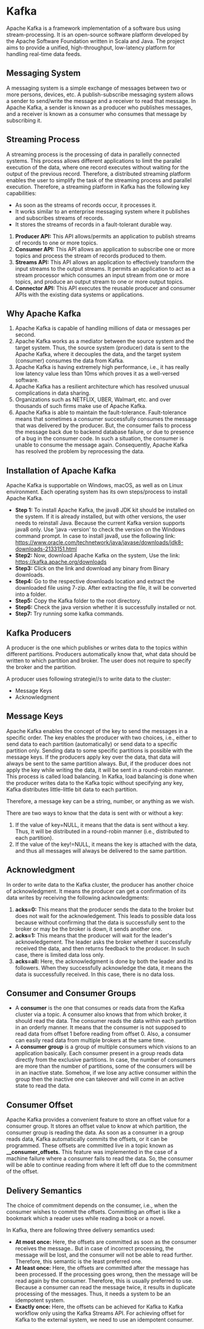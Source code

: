 # Kafka
Apache Kafka is a framework implementation of a software bus using stream-processing. It is an open-source software platform developed by the Apache Software Foundation written in Scala and Java. The project aims to provide a unified, high-throughput, low-latency platform for handling real-time data feeds.
## Messaging System
A messaging system is a simple exchange of messages between two or more persons, devices, etc. A publish-subscribe messaging system allows a sender to send/write the message and a receiver to read that message. In Apache Kafka, a sender is known as a producer who publishes messages, and a receiver is known as a consumer who consumes that message by subscribing it.
## Streaming Process
A streaming process is the processing of data in parallelly connected systems. This process allows different applications to limit the parallel execution of the data, where one record executes without waiting for the output of the previous record. Therefore, a distributed streaming platform enables the user to simplify the task of the streaming process and parallel execution. Therefore, a streaming platform in Kafka has the following key capabilities:
- As soon as the streams of records occur, it processes it.
- It works similar to an enterprise messaging system where it publishes and subscribes streams of records.
- It stores the streams of records in a fault-tolerant durable way.

1. **Producer API:** This API allows/permits an application to publish streams of records to one or more topics. 
2. **Consumer API:** This API allows an application to subscribe one or more topics and process the stream of records produced to them.
3. **Streams API:** This API allows an application to effectively transform the input streams to the output streams. It permits an application to act as a stream processor which consumes an input stream from one or more topics, and produce an output stream to one or more output topics.
4. **Connector API:** This API executes the reusable producer and consumer APIs with the existing data systems or applications.

## Why Apache Kafka
1. Apache Kafka is capable of handling millions of data or messages per second.
2. Apache Kafka works as a mediator between the source system and the target system. Thus, the source system (producer) data is sent to the Apache Kafka, where it decouples the data, and the target system (consumer) consumes the data from Kafka.
3. Apache Kafka is having extremely high performance, i.e., it has really low latency value less than 10ms which proves it as a well-versed software.
4. Apache Kafka has a resilient architecture which has resolved unusual complications in data sharing.
5. Organizations such as NETFLIX, UBER, Walmart, etc. and over thousands of such firms make use of Apache Kafka.
6. Apache Kafka is able to maintain the fault-tolerance. Fault-tolerance means that sometimes a consumer successfully consumes the message that was delivered by the producer. But, the consumer fails to process the message back due to backend database failure, or due to presence of a bug in the consumer code. In such a situation, the consumer is unable to consume the message again. Consequently, Apache Kafka has resolved the problem by reprocessing the data.

## Installation of Apache Kafka
Apache Kafka is supportable on Windows, macOS, as well as on Linux environment. Each operating system has its own steps/process to install Apache Kafka.

- **Step 1:** To install Apache Kafka, the java8 JDK kit should be installed on the system. If it is already installed, but with other versions, the user needs to reinstall Java. Because the current Kafka version supports java8 only. Use 'java -version' to check the version on the Windows command prompt. In case to install java8, use the following link: https://www.oracle.com/technetwork/java/javase/downloads/jdk8-downloads-2133151.html
- **Step2:** Now, download Apache Kafka on the system, Use the link: https://kafka.apache.org/downloads
- **Step3:** Click on the link and download any binary from Binary downloads.
- **Step4:** Go to the respective downloads location and extract the downloaded file using 7-zip. After extracting the file, it will be converted into a folder.
- **Step5:** Copy the Kafka folder to the root directory.
- **Step6:** Check the java version whether it is successfully installed or not.
- **Step7:** Try running some kafka commands.

## Kafka Producers
A producer is the one which publishes or writes data to the topics within different partitions. Producers automatically know that, what data should be written to which partition and broker. The user does not require to specify the broker and the partition.

A producer uses following strategie//s to write data to the cluster:
- Message Keys
- Acknowledgment

## Message Keys
Apache Kafka enables the concept of the key to send the messages in a specific order. The key enables the producer with two choices, i.e., either to send data to each partition (automatically) or send data to a specific partition only. Sending data to some specific partitions is possible with the message keys. If the producers apply key over the data, that data will always be sent to the same partition always. But, if the producer does not apply the key while writing the data, it will be sent in a round-robin manner. This process is called load balancing. In Kafka, load balancing is done when the producer writes data to the Kafka topic without specifying any key, Kafka distributes little-little bit data to each partition.

Therefore, a message key can be a string, number, or anything as we wish.

There are two ways to know that the data is sent with or without a key:
1. If the value of key=NULL, it means that the data is sent without a key. Thus, it will be distributed in a round-robin manner (i.e., distributed to each partition).
2. If the value of the key!=NULL, it means the key is attached with the data, and thus all messages will always be delivered to the same partition.

## Acknowledgment
In order to write data to the Kafka cluster, the producer has another choice of acknowledgment. It means the producer can get a confirmation of its data writes by receiving the following acknowledgments:

1. **acks=0:** This means that the producer sends the data to the broker but does not wait for the acknowledgement. This leads to possible data loss because without confirming that the data is successfully sent to the broker or may be the broker is down, it sends another one.
2. **acks=1:** This means that the producer will wait for the leader's acknowledgement. The leader asks the broker whether it successfully received the data, and then returns feedback to the producer. In such case, there is limited data loss only.
3. **acks=all:** Here, the acknowledgment is done by both the leader and its followers. When they successfully acknowledge the data, it means the data is successfully received. In this case, there is no data loss.

## Consumer and Consumer Groups
- A **consumer** is the one that consumes or reads data from the Kafka cluster via a topic. A consumer also knows that from which broker, it should read the data. The consumer reads the data within each partition in an orderly manner. It means that the consumer is not supposed to read data from offset 1 before reading from offset 0. Also, a consumer can easily read data from multiple brokers at the same time.
- A **consumer group** is a group of multiple consumers which visions to an application basically. Each consumer present in a group reads data directly from the exclusive partitions. In case, the number of consumers are more than the number of partitions, some of the consumers will be in an inactive state. Somehow, if we lose any active consumer within the group then the inactive one can takeover and will come in an active state to read the data.

## Consumer Offset
Apache Kafka provides a convenient feature to store an offset value for a consumer group. It stores an offset value to know at which partition, the consumer group is reading the data. As soon as a consumer in a group reads data, Kafka automatically commits the offsets, or it can be programmed. These offsets are committed live in a topic known as **__consumer_offsets.** This feature was implemented in the case of a machine failure where a consumer fails to read the data. So, the consumer will be able to continue reading from where it left off due to the commitment of the offset.

## Delivery Semantics
The choice of commitment depends on the consumer, i.e., when the consumer wishes to commit the offsets. Committing an offset is like a bookmark which a reader uses while reading a book or a novel.

In Kafka, there are following three delivery semantics used:

- **At most once:** Here, the offsets are committed as soon as the consumer receives the message.. But in case of incorrect processing, the message will be lost, and the consumer will not be able to read further. Therefore, this semantic is the least preferred one.
- **At least once:** Here, the offsets are committed after the message has been processed. If the processing goes wrong, then the message will be read again by the consumer. Therefore, this is usually preferred to use. Because a consumer can read the message twice, it results in duplicate processing of the messages. Thus, it needs a system to be an idempotent system.
- **Exactly once:** Here, the offsets can be achieved for Kafka to Kafka workflow only using the Kafka Streams API. For achieving offset for Kafka to the external system, we need to use an idempotent consumer.

